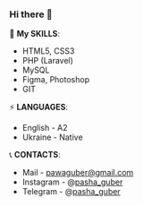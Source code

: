 ### Hi there 👋


💪 **My SKILLS**:
- HTML5, CSS3
- PHP (Laravel)
- MySQL
- Figma, Photoshop
- GIT

⚡ **LANGUAGES**:
- English - A2
- Ukraine - Native

📞 **CONTACTS**:
* Mail - pawaguber@gmail.com
* Instagram - @[pasha_guber](https://www.instagram.com/pasha_guber/)
* Telegram - @[pasha_guber](http://t.me/pasha_guber)

